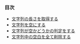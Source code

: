 ### 目次

* [文字列の長さを取得する](https://github.com/siman-man/Manaby/blob/master/document/tips/String/length.md)
* [文字列を空にする](https://github.com/siman-man/Manaby/blob/master/document/tips/String/clear.md)
* [文字列が空かどうかの判定をする](https://github.com/siman-man/Manaby/blob/master/document/tips/String/empty.md)
* [文字列中の空白を全て削除する](https://github.com/siman-man/Manaby/blob/master/document/tips/String/all_space_remove.md)
